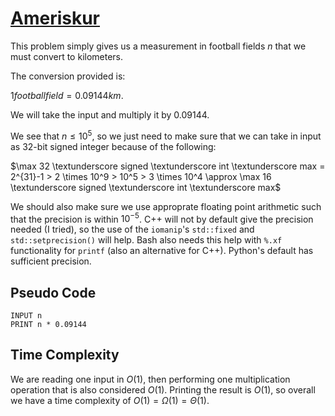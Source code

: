 # [Ameriskur](https://open.kattis.com/problems/ameriskur)

This problem simply gives us a measurement in football fields $n$ that we must convert to kilometers.

The conversion provided is:

$1 football field = 0.09144 km$.

We will take the input and multiply it by $0.09144$.

We see that $n \leq 10^5$, so we just need to make sure that we can take in input as 32-bit signed integer because of the following:

$\max 32 \textunderscore signed \textunderscore int \textunderscore max = 2^{31}-1 > 2 \times 10^9 > 10^5 > 3 \times 10^4 \approx \max 16 \textunderscore signed \textunderscore int \textunderscore max$

We should also make sure we use approprate floating point arithmetic such that the precision is within $10^{-5}$. C++ will not by default give the precision needed (I tried), so the use of the `iomanip`'s `std::fixed` and `std::setprecision()` will help. Bash also needs this help with `%.xf` functionality for `printf` (also an alternative for C++). Python's default has sufficient precision.

## Pseudo Code
```
INPUT n
PRINT n * 0.09144
```

## Time Complexity
We are reading one input in $O(1)$, then performing one multiplication operation that is also considered $O(1)$. Printing the result is $O(1)$, so overall we have a time complexity of $O(1) = \Omega(1) = \Theta(1)$.